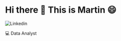 # Hi there 👋 This is Martin :smile:

![Linkedin](https://img.shields.io/website?url=https%3A%2F%2Fwww.linkedin.com%2Fin%2Fmartin-vivar-toledo-93901b291%2F)

:computer: Data Analyst

